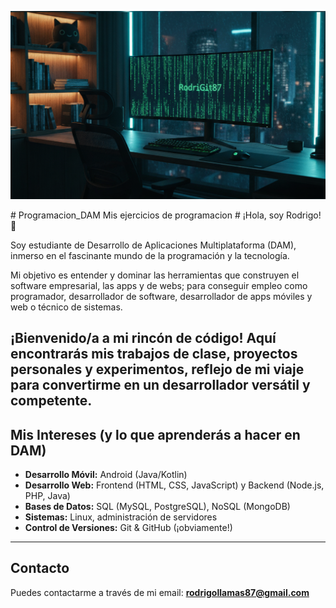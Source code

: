<p align="center">
  <img src="header.png" alt="header">
</p>
# Programacion_DAM
Mis ejercicios de programacion
# ¡Hola, soy Rodrigo! 👋

Soy estudiante de Desarrollo de Aplicaciones Multiplataforma (DAM), inmerso en el fascinante mundo de la programación y la tecnología.

Mi objetivo es entender y dominar las herramientas que construyen el software empresarial, las apps y de webs; para conseguir empleo como programador, desarrollador de software, desarrollador de apps móviles y web o técnico de sistemas.

¡Bienvenido/a a mi rincón de código!
Aquí encontrarás mis trabajos de clase, proyectos personales y experimentos, reflejo de mi viaje para convertirme en un desarrollador versátil y competente.
---

## Mis Intereses (y lo que aprenderás a hacer en DAM)

* **Desarrollo Móvil:** Android (Java/Kotlin)
* **Desarrollo Web:** Frontend (HTML, CSS, JavaScript) y Backend (Node.js, PHP, Java)
* **Bases de Datos:** SQL (MySQL, PostgreSQL), NoSQL (MongoDB)
* **Sistemas:** Linux, administración de servidores
* **Control de Versiones:** Git & GitHub (¡obviamente!)

---

## Contacto

Puedes contactarme a través de mi email: **rodrigollamas87@gmail.com**
